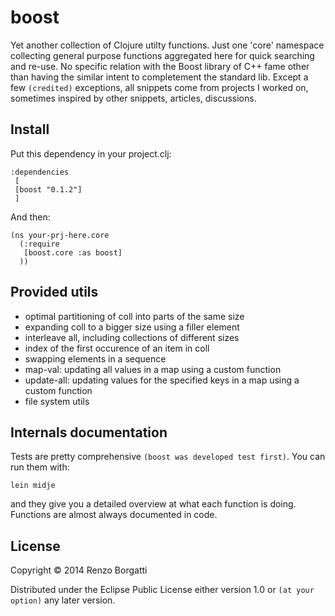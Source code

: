 # boost

Yet another collection of Clojure utilty functions. Just one 'core' namespace collecting general purpose functions aggregated here for quick searching and re-use. No specific relation with the Boost library of C++ fame other than having the similar intent to completement the standard lib. Except a few `(credited)` exceptions, all snippets come from projects I worked on, sometimes inspired by other snippets, articles, discussions.

## Install

Put this dependency in your project.clj:

    :dependencies 
     [
     [boost "0.1.2"]
     ]

And then:

    (ns your-prj-here.core
      (:require 
       [boost.core :as boost]
      ))

## Provided utils

* optimal partitioning of coll into parts of the same size
* expanding coll to a bigger size using a filler element
* interleave all, including collections of different sizes
* index of the first occurence of an item in coll
* swapping elements in a sequence
* map-val: updating all values in a map using a custom function
* update-all: updating values for the specified keys in a map using a custom function
* file system utils

## Internals documentation

Tests are pretty comprehensive `(boost was developed test first)`. You can run them with:

    lein midje

and they give you a detailed overview at what each function is doing. Functions are almost always documented in code.

## License

Copyright © 2014 Renzo Borgatti

Distributed under the Eclipse Public License either version 1.0 or `(at your option)` any later version.
